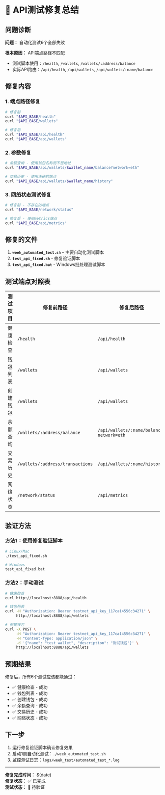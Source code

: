 # 🔧 API测试修复总结

## 问题诊断

**问题：** 自动化测试6个全部失败

**根本原因：** API端点路径不匹配
- 测试脚本使用：`/health`, `/wallets`, `/wallets/:address/balance`
- 实际API路由：`/api/health`, `/api/wallets`, `/api/wallets/:name/balance`

## 修复内容

### 1. 端点路径修复
```bash
# 修复前
curl "$API_BASE/health"
curl "$API_BASE/wallets"

# 修复后  
curl "$API_BASE/api/health"
curl "$API_BASE/api/wallets"
```

### 2. 参数修复
```bash
# 余额查询 - 使用钱包名称而不是地址
curl "$API_BASE/api/wallets/$wallet_name/balance?network=eth"

# 交易历史 - 使用正确的端点
curl "$API_BASE/api/wallets/$wallet_name/history"
```

### 3. 网络状态测试修复
```bash
# 修复前 - 不存在的端点
curl "$API_BASE/network/status"

# 修复后 - 使用metrics端点
curl "$API_BASE/api/metrics"
```

## 修复的文件

1. **`week_automated_test.sh`** - 主要自动化测试脚本
2. **`test_api_fixed.sh`** - 修复验证脚本
3. **`test_api_fixed.bat`** - Windows批处理测试脚本

## 测试端点对照表

| 测试项目 | 修复前路径 | 修复后路径 | 状态 |
|---------|-----------|-----------|------|
| 健康检查 | `/health` | `/api/health` | ✅ 已修复 |
| 钱包列表 | `/wallets` | `/api/wallets` | ✅ 已修复 |
| 创建钱包 | `/wallets` | `/api/wallets` | ✅ 已修复 |
| 余额查询 | `/wallets/:address/balance` | `/api/wallets/:name/balance?network=eth` | ✅ 已修复 |
| 交易历史 | `/wallets/:address/transactions` | `/api/wallets/:name/history` | ✅ 已修复 |
| 网络状态 | `/network/status` | `/api/metrics` | ✅ 已修复 |

## 验证方法

### 方法1：使用修复验证脚本
```bash
# Linux/Mac
./test_api_fixed.sh

# Windows
test_api_fixed.bat
```

### 方法2：手动测试
```bash
# 健康检查
curl http://localhost:8888/api/health

# 钱包列表
curl -H "Authorization: Bearer testnet_api_key_117ca14556c34271" \
     http://localhost:8888/api/wallets

# 创建钱包
curl -X POST \
     -H "Authorization: Bearer testnet_api_key_117ca14556c34271" \
     -H "Content-Type: application/json" \
     -d '{"name": "test_wallet", "description": "测试钱包"}' \
     http://localhost:8888/api/wallets
```

## 预期结果

修复后，所有6个测试应该都能通过：
- ✅ 健康检查 - 成功
- ✅ 钱包列表 - 成功  
- ✅ 创建钱包 - 成功
- ✅ 余额查询 - 成功
- ✅ 交易历史 - 成功
- ✅ 网络状态 - 成功

## 下一步

1. 运行修复验证脚本确认修复效果
2. 启动1周自动化测试：`./week_automated_test.sh`
3. 监控测试日志：`logs/week_test/automated_test_*.log`

---

**修复完成时间：** $(date)  
**修复状态：** ✅ 已完成  
**测试状态：** 🔄 待验证
